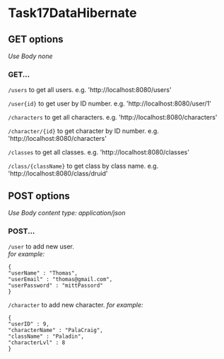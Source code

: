 # Task17DataHibernate

## GET options
*Use Body none*

### GET...    
`/users` to get all users.
e.g. 'http://localhost:8080/users'

`/user{id}` to get user by ID number.
e.g. 'http://localhost:8080/user/1'

`/characters` to get all characters.
e.g. 'http://localhost:8080/characters'

`/character/{id}` to get character by ID number.
e.g. 'http://localhost:8080/characters'

`/classes` to get all classes.
e.g. 'http://localhost:8080/classes'

`/class/{className}` to get class by class name.
e.g. 'http://localhost:8080/class/druid'


## POST options
*Use Body content type: application/json*

### POST...
`/user` to add new user.    
*for example:*    
```
{
"userName" : "Thomas",
"userEmail" : "thomas@gmail.com",
"userPassword" : "mittPassord"
}
```

`/character` to add new character.
*for example:*     
```
{
"userID" : 9,
"characterName" : "PalaCraig",
"className" : "Paladin",
"characterLvl" : 8
}
```
